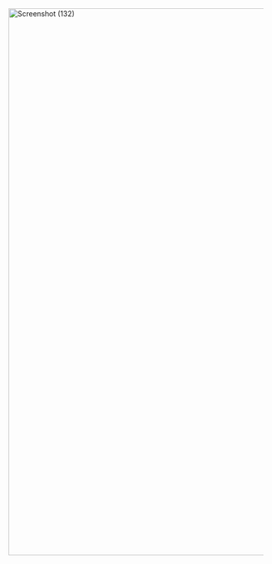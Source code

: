 <img width="1920" height="1080" alt="Screenshot (132)" src="https://github.com/user-attachments/assets/fbcddb86-b774-4132-a04f-b023f0fb81d6" />
